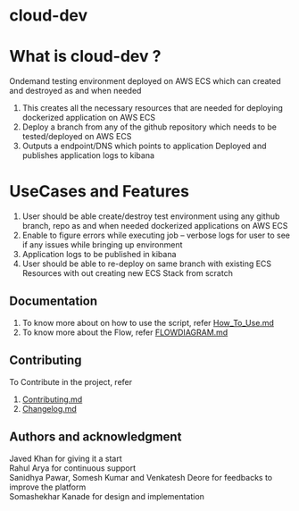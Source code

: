#                           cloud-dev

# What is cloud-dev ?

Ondemand testing environment deployed on AWS ECS which can created and destroyed as and when needed 

1. This creates all the necessary resources that are needed for deploying dockerized application on AWS ECS
2. Deploy a branch from any of the github repository which needs to be tested/deployed on AWS ECS
3. Outputs a endpoint/DNS which points to application Deployed and publishes application logs to kibana 


# UseCases and Features
1. User should be able create/destroy test environment using any github branch, repo as and when needed dockerized applications on AWS ECS 
2. Enable to figure errors while executing job – verbose logs for user to see if any issues while bringing up environment
3. Application logs to be published in kibana 
4. User should be able to re-deploy on same branch with existing ECS Resources with out creating new ECS Stack from scratch


## Documentation 

1. To know more about on how to use the script, refer [How_To_Use.md](docs/HOW_TO_USE.md) 
2. To know more about the Flow, refer [FLOWDIAGRAM.md](docs/FLOWDIAGRAM.md)


## Contributing

To Contribute in the project, refer 
   1. [Contributing.md](docs/CONTRIBUTING.md)
   2. [Changelog.md](docs/CHANGELOG.md)


## Authors and acknowledgment
Javed Khan for giving it a start <br />
Rahul Arya for continuous support <br />
Sanidhya Pawar, Somesh Kumar and Venkatesh Deore for feedbacks to improve the platform <br />
Somashekhar Kanade for design and implementation 





